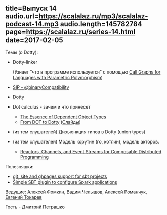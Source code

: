 title=Выпуск 14
audio.url=https://scalalaz.ru/mp3/scalalaz-podcast-14.mp3
audio.length=145782784
page=https://scalalaz.ru/series-14.html
date=2017-02-05
----
Темы (о Dotty):

- Dotty-linker

  (Узнает "что в программе используется" с помощью [Call Graphs for Languages with Parametric Polymorphism](https://plg.uwaterloo.ca/~olhotak/pubs/oopsla16.pdf))

- [SIP - @binaryCompatibility](https://github.com/scala/scala.github.com/pull/654)

- [Dotty](https://dotty.epfl.ch)

- Dot calculus - зачем и что принесет
    - [The Essence of Dependent Object Types](https://infoscience.epfl.ch/record/215280/files/paper_1.pdf)
    - [From DOT to Dotty](https://skillsmatter.com/skillscasts/8866-from-dot-to-dotty) ([Слайды](https://www.slideshare.net/Odersky/from-dot-to-dotty))

- (из тем слушателей) Дизъюнкция типов в Dotty (union types)

- (из тем слушателей) Модель корутин (го, котлин), модель акторов.
    - [Reactors, Channels, and Event Streams for Composable Distributed Programming](https://axel22.github.io/resources/docs/reactors.pdf)

Полезняшки:

- [git, site and ghpages support for sbt projects](https://github.com/sbt/sbt-ghpages)
- [Simple SBT plugin to configure Spark applications](https://github.com/alonsodomin/sbt-spark)

Ведущие: [Алексей Фомкин](https://github.com/fomkin), [Вадим Челышов](https://github.com/dos65),
[Алексей Романчук](https://github.com/13h3r), [Евгений Токарев](https://github.com/strobe)

Гость - [Дмитрий Петрашко](https://github.com/darkdimius)
